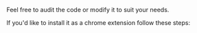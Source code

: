 Feel free to audit the code or modify it to suit your needs.

If you'd like to install it as a chrome extension follow these steps:

